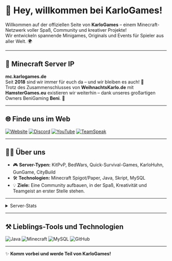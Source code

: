 # 👋 Hey, willkommen bei KarloGames!

Willkommen auf der offiziellen Seite von **KarloGames** – einem Minecraft-Netzwerk voller Spaß, Community und kreativer Projekte!  
Wir entwickeln spannende Minigames, Originals und Events für Spieler aus aller Welt. 🌍

---

## 📡 Minecraft Server IP
**mc.karlogames.de**  
Seit **2018** sind wir immer für euch da – und wir bleiben es auch! 💚  
Trotz des Zusammenschlusses von **WeihnachtsKarlo.de** mit **HamsterGames.eu** existieren wir weiterhin – dank unseres großartigen Owners BeniGaming **Beni**. 🙌

---

## 🌐 Finde uns im Web
[![Website](https://img.shields.io/badge/🌍-Website-blue)](https://karlogames.de)
[![Discord](https://img.shields.io/badge/💬-Discord-blueviolet)](https://discord.gg/vJrvdasKtY)
[![YouTube](https://img.shields.io/badge/▶️-YouTube-red)](https://youtube.com/karlogames)
[![TeamSpeak](https://img.shields.io/badge/🐦-Twitter-1DA1F2)](ts.karlogames.de)

---

## 🧑‍💻 Über uns
- 🎮 **Server-Typen:** KitPvP, BedWars, Quick-Survival-Games, KarloHuhn, GunGame, CityBuild  
- 🛠 **Technologien:** Minecraft Spigot/Paper, Java, Skript, MySQL  
- 💡 **Ziele:** Eine Community aufbauen, in der Spaß, Kreativität und Teamgeist an erster Stelle stehen.  

---

</details>

<details>
<summary>Server-Stats</summary>

- 👥 **Spielerrekord:** 50 gleichzeitige Spieler  

</details>

---

## ⚒ Lieblings-Tools und Technologien
![Java](https://img.shields.io/badge/Code-Java-orange)
![Minecraft](https://img.shields.io/badge/Game-Minecraft-green)
![MySQL](https://img.shields.io/badge/Database-MySQL-blue)
![GitHub](https://img.shields.io/badge/Repo-GitHub-black)

---

✨ **Komm vorbei und werde Teil von KarloGames!**
